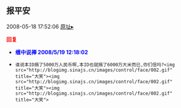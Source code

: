 ## 报平安
2008-05-18 17:52:06
[原址▸](http://www.fxgan.com/chan_time/2008_01_06/1012.htm)





**<font color='red'>回复</font>**


- **<font color='blue'>缠中说禅 2008/5/19 12:18:02</font>**
- ```
  谁说本ID捐了5000万人民币啊,本ID也就捐了6000万大米而已,你们信吗?<img src="http://blogimg.sinajs.cn/images/control/face/002.gif" title="大笑"><img src="http://blogimg.sinajs.cn/images/control/face/002.gif" title="大笑"><img src="http://blogimg.sinajs.cn/images/control/face/002.gif" title="大笑">
  ```
